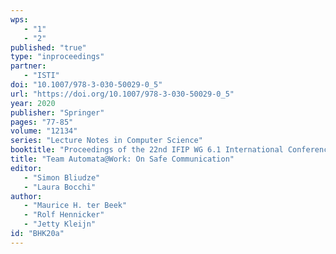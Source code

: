 ```yaml
---
wps: 
   - "1"
   - "2"
published: "true"
type: "inproceedings"
partner: 
   - "ISTI"
doi: "10.1007/978-3-030-50029-0_5"
url: "https://doi.org/10.1007/978-3-030-50029-0_5"
year: 2020
publisher: "Springer"
pages: "77-85"
volume: "12134"
series: "Lecture Notes in Computer Science"
booktitle: "Proceedings of the 22nd IFIP WG 6.1 International Conference on  Coordination Models and Languages (COORDINATION 2020),  Held as Part of the 15th International Federated Conference on  Distributed Computing Techniques (DisCoTec 2020)"
title: "Team Automata@Work: On Safe Communication"
editor: 
   - "Simon Bliudze"
   - "Laura Bocchi"
author: 
   - "Maurice H. ter Beek"
   - "Rolf Hennicker"
   - "Jetty Kleijn"
id: "BHK20a"
---
```

